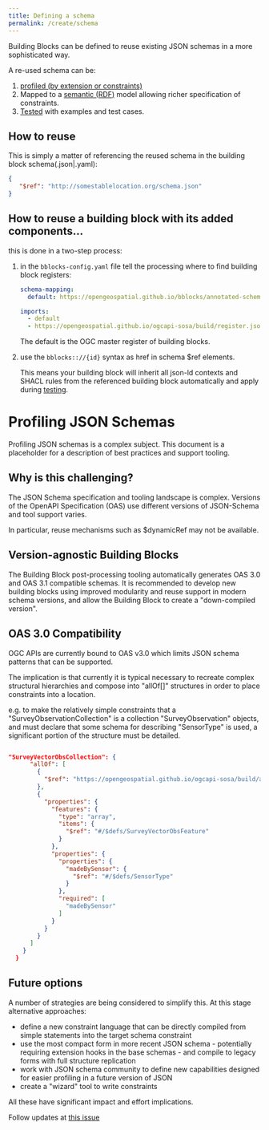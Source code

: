 ```yaml
---
title: Defining a schema
permalink: /create/schema
---
```

Building Blocks can be defined to reuse existing JSON schemas in a more sophisticated way.

A re-used schema can be:

1. [profiled (by extension or constraints)](#profiling-json-schemas)
2. Mapped to a [semantic (RDF)](rdf-only) model allowing richer specification of constraints.
3. [Tested](validation) with examples and test cases.

## How to reuse

This is simply a matter of referencing the reused schema in the building block schema(.json|.yaml):

```json
{ 
   "$ref": "http://somestablelocation.org/schema.json"
}
```

## How to reuse a building block with its added components...

this is done in a two-step process:

1. in the `bblocks-config.yaml` file tell the processing where to find building block registers:
    
    ```yaml
    schema-mapping:
      default: https://opengeospatial.github.io/bblocks/annotated-schemas/
    
    imports:
      - default
      - https://opengeospatial.github.io/ogcapi-sosa/build/register.json
    ```
    
    The default is the OGC master register of building blocks.

2. use the `bblocks:://{id}` syntax as href in schema $ref elements. 

    This means your building block will inherit all json-ld contexts and SHACL rules from the referenced building block automatically and apply during [testing](TESTING.md).


# Profiling JSON Schemas

Profiling JSON schemas is a complex subject. This document is a placeholder for a description of best practices and support tooling.

## Why is this challenging?

The JSON Schema specification and tooling landscape is complex.  Versions of the OpenAPI Specification (OAS) use different versions of JSON-Schema and tool support varies.

In particular, reuse mechanisms such as $dynamicRef may not be available.

## Version-agnostic Building Blocks

The Building Block post-processing tooling automatically generates OAS 3.0 and OAS 3.1 compatible schemas. It is recommended to develop new building blocks using improved modularity and reuse support in modern schema versions, and allow the Building Block to create a "down-compiled version".

## OAS 3.0 Compatibility

OGC APIs are currently bound to OAS v3.0 which limits JSON schema patterns that can be supported.

The implication is that currently it is typical necessary to recreate complex structural hierarchies and compose into "allOf[]" structures in order to place constraints into a location.

e.g. to make the relatively simple constraints that a "SurveyObservationCollection" is a collection  "SurveyObservation" objects, and must declare that some schema for describing "SensorType" is used, a significant portion of the structure must be detailed.

```json

"SurveyVectorObsCollection": {
      "allOf": [
        {
          "$ref": "https://opengeospatial.github.io/ogcapi-sosa/build/annotated/unstable/sosa/features/observationCollection/schema.json"
        },
        {
          "properties": {
            "features": {
              "type": "array",
              "items": {
                "$ref": "#/$defs/SurveyVectorObsFeature"
              }
            },
            "properties": {
              "properties": {
                "madeBySensor": {
                  "$ref": "#/$defs/SensorType"
                }
              },
              "required": [
                "madeBySensor"
              ]
            }
          }
        }
      ]
    }
  }
```

## Future options

A number of strategies are being considered to simplify this. At this stage alternative approaches:
- define a new constraint language that can be directly compiled from simple statements into the target schema constraint
- use the most compact form in more recent JSON schema - potentially requiring extension hooks in the base schemas - and compile to legacy forms with full structure replication
- work with JSON schema community to define new capabilities designed for easier profiling in a future version of JSON
- create a "wizard" tool to write constraints

All these have significant impact and effort implications.

Follow updates at [this issue](https://github.com/opengeospatial/bblock-template/issues/2)
